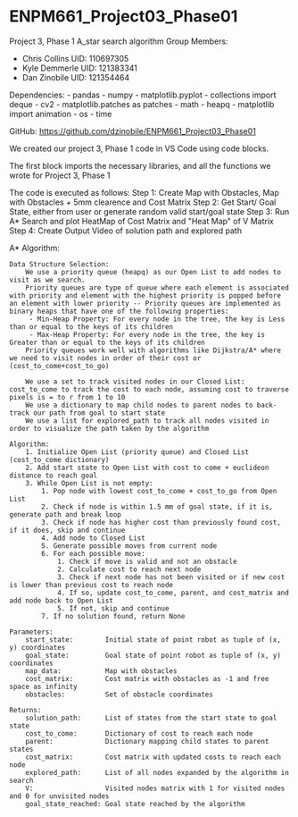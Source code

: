 # ENPM661_Project03_Phase01

Project 3, Phase 1 A_star search algorithm
Group Members:
 - Chris Collins   UID: 110697305
 - Kyle Demmerle   UID: 121383341
 - Dan Zinobile    UID: 121354464

Dependencies:
    - pandas
    - numpy
    - matplotlib.pyplot
    - collections import deque 
    - cv2
    - matplotlib.patches as patches
    - math
    - heapq
    - matplotlib import animation
    - os
    - time


GitHub: https://github.com/dzinobile/ENPM661_Project03_Phase01

We created our project 3, Phase 1 code in VS Code using code blocks. 

The first block imports the necessary libraries, and all the functions we wrote for Project 3, Phase 1


The code is executed as follows:
    Step 1: Create Map with Obstacles, Map with Obstacles + 5mm clearence and Cost Matrix
    Step 2: Get Start/ Goal State, either from user or generate random valid start/goal state
    Step 3: Run A* Search and plot HeatMap of Cost Matrix and "Heat Map" of V Matrix
    Step 4: Create Output Video of solution path and explored path


A* Algorithm:

    Data Structure Selection:
        We use a priority queue (heapq) as our Open List to add nodes to visit as we search.
        Priority queues are type of queue where each element is associated with priority and element with the highest priority is popped before an element with lower priority -- Priority queues are implemented as binary heaps that have one of the following properties:
         - Min-Heap Property: For every node in the tree, the key is Less than or equal to the keys of its children
         - Max-Heap Property: For every node in the tree, the key is Greater than or equal to the keys of its children
        Priority queues work well with algorithms like Dijkstra/A* where we need to visit nodes in order of their cost or (cost_to_come+cost_to_go)

        We use a set to track visited nodes in our Closed List: cost_to_come to track the cost to each node, assuming cost to traverse pixels is = to r from 1 to 10
        We use a dictionary to map child nodes to parent nodes to back-track our path from goal to start state
        We use a list for explored_path to track all nodes visited in order to visualize the path taken by the algorithm

    Algorithm:
        1. Initialize Open List (priority queue) and Closed List (cost_to_come dictionary)
        2. Add start state to Open List with cost to come + euclideon distance to reach goal
        3. While Open List is not empty:
            1. Pop node with lowest cost_to_come + cost_to_go from Open List
            2. Check if node is within 1.5 mm of goal state, if it is, generate path and break loop
            3. Check if node has higher cost than previously found cost, if it does, skip and continue
            4. Add node to Closed List
            5. Generate possible moves from current node
            6. For each possible move:
                1. Check if move is valid and not an obstacle
                2. Calculate cost to reach next node
                3. Check if next node has not been visited or if new cost is lower than previous cost to reach node
                4. If so, update cost_to_come, parent, and cost_matrix and add node back to Open List
                5. If not, skip and continue
            7. If no solution found, return None

    Parameters:
        start_state:        Initial state of point robot as tuple of (x, y) coordinates
        goal_state:         Goal state of point robot as tuple of (x, y) coordinates
        map_data:           Map with obstacles
        cost_matrix:        Cost matrix with obstacles as -1 and free space as infinity
        obstacles:          Set of obstacle coordinates

    Returns:     
        solution_path:      List of states from the start state to goal state
        cost_to_come:       Dictionary of cost to reach each node
        parent:             Dictionary mapping child states to parent states
        cost_matrix:        Cost matrix with updated costs to reach each node
        explored_path:      List of all nodes expanded by the algorithm in search
        V:                  Visited nodes matrix with 1 for visited nodes and 0 for unvisited nodes
        goal_state_reached: Goal state reached by the algorithm
